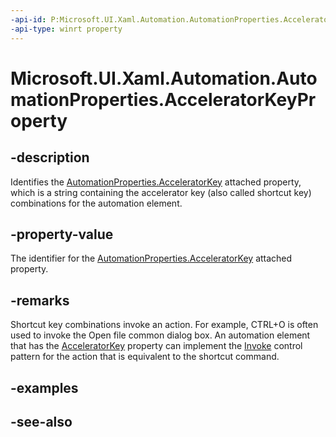 ```yaml
---
-api-id: P:Microsoft.UI.Xaml.Automation.AutomationProperties.AcceleratorKeyProperty
-api-type: winrt property
---
```


<!-- Property syntax
public Windows.UI.Xaml.DependencyProperty AcceleratorKeyProperty { get; }
-->

# Microsoft.UI.Xaml.Automation.AutomationProperties.AcceleratorKeyProperty

## -description
Identifies the [AutomationProperties.AcceleratorKey](/uwp/api/microsoft.ui.xaml.automation.automationproperties#xaml-attached-properties) attached property, which is a string containing the accelerator key (also called shortcut key) combinations for the automation element.

## -property-value
The identifier for the [AutomationProperties.AcceleratorKey](/uwp/api/microsoft.ui.xaml.automation.automationproperties#xaml-attached-properties) attached property.

## -remarks
Shortcut key combinations invoke an action. For example, CTRL+O is often used to invoke the Open file common dialog box. An automation element that has the [AcceleratorKey](/uwp/api/microsoft.ui.xaml.automation.automationproperties#xaml-attached-properties) property can implement the [Invoke](/previous-versions/windows/desktop/api/oaidl/nf-oaidl-idispatch-invoke) control pattern for the action that is equivalent to the shortcut command.

## -examples

## -see-also
